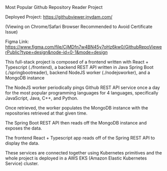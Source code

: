 Most Popular Github Repository Reader Project

Deployed Project: https://githubviewer.jnydam.com/

(Viewing on Chrome/Safari Browser Recommended to Avoid Certificate Issue)

Figma Link: https://www.figma.com/file/CjMDfn7w4BN45y7oHz6kw0/GithubRepoViewerPublic?type=design&node-id=0-1&mode=design

This full-stack project is composed of a frontend written with React + Typescript (./frontend),
a backend REST API written in Java Spring Boot (./springbootreader), backend NodeJS worker (./nodejsworker),
and a MongoDB instance

The NodeJS worker periodically pings Github REST API service once a day for the most popular programming languages for 4
languages, specifically JavaScript, Java, C++, and Python.

Once retrieved, the worker populates the MongoDB instance with the repositories retrieved at that given time.

The Spring Boot REST API then reads off the MongoDB instance and exposes the data.

The frontend React + Typescript app reads off of the Spring REST API to display the data.

These services are connected together using Kubernetes primitives and the whole project is deployed in a AWS EKS (Amazon Elastic Kubernetes Service) cluster.

